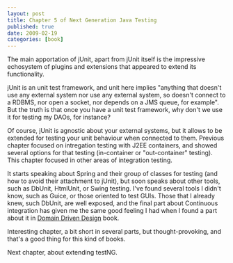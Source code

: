 ```yaml
--- 
layout: post 
title: Chapter 5 of Next Generation Java Testing
published: true 
date: 2009-02-19 
categories: [book] 
--- 
```

The main apportation of jUnit, apart from jUnit itself is the impressive echosystem of plugins and extensions that appeared to extend its functionality.

jUnit is an unit test framework, and unit here implies "anything that doesn't use any external system nor use any external system, so doesn't connect to a RDBMS, nor open a socket, nor depends on a JMS queue, for example". But the truth is that once you have a unit test framework, why don't we use it for testing my DAOs, for instance?

Of course, jUnit is agnostic about your external systems, but it allows to be extended for testing your unit behaviour when connected to them. Previous chapter focused on intregation testing with J2EE containers, and showed several options for that testing (in-container or "out-container" testing). This chapter focused in other areas of integration testing.

It starts speaking about Spring and their group of classes for testing (and how to avoid their attachment to jUnit), but soon speaks about other tools, such as DbUnit, HtmlUnit, or Swing testing. I've found several tools I didn't know, such as Guice, or those oriented to test GUIs. Those that I already knew, such DbUnit, are well exposed, and the final part about Continuous integration has given me the same good feeling I had when I found a part about it in [Domain Driven Design](http://www.amazon.com/Domain-Driven-Design-Tackling-Complexity-Software/dp/0321125215/ref=pd_bbs_sr_1?ie=UTF8&s=books&qid=1235036410&sr=8-1) book.

Interesting chapter, a bit short in several parts, but thought-provoking, and that's a good thing for this kind of books.

Next chapter, about extending testNG.
